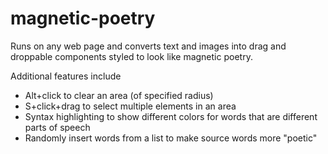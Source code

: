 # magnetic-poetry

Runs on any web page and converts text and images into drag and droppable components styled to look like magnetic poetry.

Additional features include
- Alt+click to clear an area (of specified radius)
- S+click+drag to select multiple elements in an area
- Syntax highlighting to show different colors for words that are different parts of speech
- Randomly insert words from a list to make source words more "poetic"
